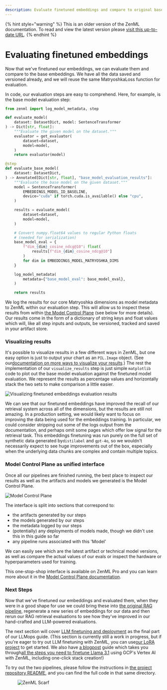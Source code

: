```yaml
---
description: Evaluate finetuned embeddings and compare to original base embeddings.
---
```


{% hint style="warning" %}
This is an older version of the ZenML documentation. To read and view the latest version please [visit this up-to-date URL](https://docs.zenml.io).
{% endhint %}


# Evaluating finetuned embeddings

Now that we've finetuned our embeddings, we can evaluate them and compare to the base embeddings. We have all the data saved and versioned already, and we will reuse the same MatryoshkaLoss function for evaluation.

In code, our evaluation steps are easy to comprehend. Here, for example, is the base model evaluation step:

```python
from zenml import log_model_metadata, step

def evaluate_model(
    dataset: DatasetDict, model: SentenceTransformer
) -> Dict[str, float]:
    """Evaluate the given model on the dataset."""
    evaluator = get_evaluator(
        dataset=dataset,
        model=model,
    )
    return evaluator(model)

@step
def evaluate_base_model(
    dataset: DatasetDict,
) -> Annotated[Dict[str, float], "base_model_evaluation_results"]:
    """Evaluate the base model on the given dataset."""
    model = SentenceTransformer(
        EMBEDDINGS_MODEL_ID_BASELINE,
        device="cuda" if torch.cuda.is_available() else "cpu",
    )

    results = evaluate_model(
        dataset=dataset,
        model=model,
    )

    # Convert numpy.float64 values to regular Python floats
    # (needed for serialization)
    base_model_eval = {
        f"dim_{dim}_cosine_ndcg@10": float(
            results[f"dim_{dim}_cosine_ndcg@10"]
        )
        for dim in EMBEDDINGS_MODEL_MATRYOSHKA_DIMS
    }

    log_model_metadata(
        metadata={"base_model_eval": base_model_eval},
    )

    return results
```

We log the results for our core Matryoshka dimensions as model metadata to ZenML within our evaluation step. This will allow us to inspect these results from within [the Model Control Plane](https://docs.zenml.io/how-to/model-management-metrics/model-control-plane/) (see below for more details). Our results come in the form of a dictionary of string keys and float values which will, like all step inputs and outputs, be versioned, tracked and saved in your artifact store.

### Visualizing results

It's possible to visualize results in a few different ways in ZenML, but one easy option is just to output your chart as an `PIL.Image` object. (See our[documentation on more ways to visualize your results](https://docs.zenml.io/how-to/data-artifact-management/visualize-artifacts).) The rest the implementation of our `visualize_results` step is just simple `matplotlib` code to plot out the base model evaluation against the finetuned model evaluation. We represent the results as percentage values and horizontally stack the two sets to make comparison a little easier.

![Visualizing finetuned embeddings evaluation
results](../../../.gitbook/assets/finetuning-embeddings-visualization.png)

We can see that our finetuned embeddings have improved the recall of our retrieval system across all of the dimensions, but the results are still not amazing. In a production setting, we would likely want to focus on improving the data being used for the embeddings training. In particular, we could consider stripping out some of the logs output from the documentation, and perhaps omit some pages which offer low signal for the retrieval task. This embeddings finetuning was run purely on the full set of synthetic data generated by`distilabel` and `gpt-4o`, so we wouldn't necessarily expect to see huge improvements out of the box, especially when the underlying data chunks are complex and contain multiple topics.

### Model Control Plane as unified interface

Once all our pipelines are finished running, the best place to inspect our results as well as the artifacts and models we generated is the Model Control Plane.

![Model Control Plane](../../../.gitbook/assets/mcp-embeddings.gif)

The interface is split into sections that correspond to:

* the artifacts generated by our steps
* the models generated by our steps
* the metadata logged by our steps
* (potentially) any deployments of models made, though we didn't use this in this guide so far
* any pipeline runs associated with this 'Model'

We can easily see which are the latest artifact or technical model versions, as well as compare the actual values of our evals or inspect the hardware or hyperparameters used for training.

This one-stop-shop interface is available on ZenML Pro and you can learn more about it in the [Model Control Plane documentation](https://docs.zenml.io/how-to/model-management-metrics/model-control-plane/).

### Next Steps

Now that we've finetuned our embeddings and evaluated them, when they were in a good shape for use we could bring these into [the original RAG pipeline](../rag-with-zenml/basic-rag-inference-pipeline.md), regenerate a new series of embeddings for our data and then rerun our RAG retrieval evaluations to see how they've improved in our hand-crafted and LLM-powered evaluations.

The next section will cover [LLM finetuning and deployment](../finetuning-llms/) as the final part of our LLMops guide. (This section is currently still a work in progress, but if you're eager to try out LLM finetuning with ZenML, you can use[our LoRA project](https://github.com/zenml-io/zenml-projects/blob/main/gamesense/README.md) to get started. We also have [a blogpost](https://www.zenml.io/blog/how-to-finetune-llama-3-1-with-zenml) guide which takes you through[all the steps you need to finetune Llama 3.1](https://www.zenml.io/blog/how-to-finetune-llama-3-1-with-zenml) using GCP's Vertex AI with ZenML, including one-click stack creation!)

To try out the two pipelines, please follow the instructions in [the project repository README](https://github.com/zenml-io/zenml-projects/blob/main/llm-complete-guide/README.md), and you can find the full code in that same directory.

<figure><img src="https://static.scarf.sh/a.png?x-pxid=f0b4f458-0a54-4fcd-aa95-d5ee424815bc" alt="ZenML Scarf"><figcaption></figcaption></figure>
